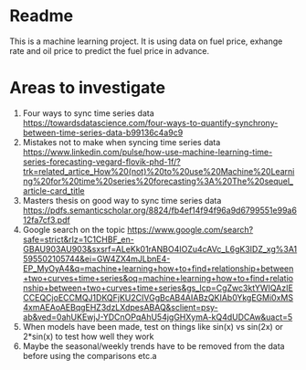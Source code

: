 # Readme
This is a machine learning project. It is using data on fuel price, exhange rate and oil price to predict the fuel price in advance.

# Areas to investigate
1. Four ways to sync time series data https://towardsdatascience.com/four-ways-to-quantify-synchrony-between-time-series-data-b99136c4a9c9
2. Mistakes not to make when syncing time series data https://www.linkedin.com/pulse/how-use-machine-learning-time-series-forecasting-vegard-flovik-phd-1f/?trk=related_artice_How%20(not)%20to%20use%20Machine%20Learning%20for%20time%20series%20forecasting%3A%20The%20sequel_article-card_title
3. Masters thesis on good way to sync time series data https://pdfs.semanticscholar.org/8824/fb4ef14f94f96a9d6799551e99a612fa7cf3.pdf
4. Google search on the topic https://www.google.com/search?safe=strict&rlz=1C1CHBF_en-GBAU903AU903&sxsrf=ALeKk01rANBO4IOZu4cAVc_L6gK3IDZ_xg%3A1595502105744&ei=GW4ZX4mJLbnE4-EP_MyOyA4&q=machine+learning+how+to+find+relationship+between+two+curves+time+series&oq=machine+learning+how+to+find+relationship+between+two+curves+time+series&gs_lcp=CgZwc3ktYWIQAzIECCEQCjoECCMQJ1DKQFjKU2CIVGgBcAB4AIABzQKIAb0YkgEGMi0xMS4xmAEAoAEBqgEHZ3dzLXdpesABAQ&sclient=psy-ab&ved=0ahUKEwjJ-YDCnOPqAhU54jgGHXymA-kQ4dUDCAw&uact=5
5. When models have been made, test on things like sin(x) vs sin(2x) or 2*sin(x) to test how well they work
6. Maybe the seasonal/weekly trends have to be removed from the data before using the comparisons etc.a

